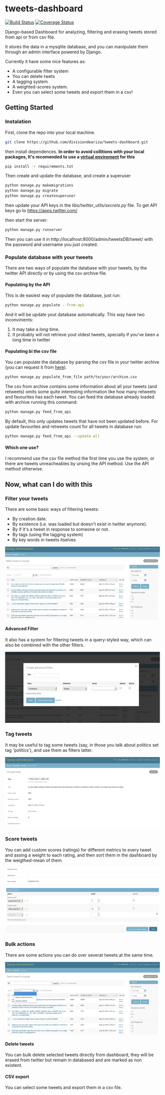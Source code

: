 # tweets-dashboard
[![Build Status](https://travis-ci.org/divisiondeariza/tweets-dashboard.svg?branch=master)](https://travis-ci.org/divisiondeariza/tweets-dashboard)
[![Coverage Status](https://coveralls.io/repos/github/divisiondeariza/tweets-dashboard/badge.svg?branch=master)](https://coveralls.io/github/divisiondeariza/tweets-dashboard?branch=master)

Django-based Dashboard for analyzing, filtering and erasing tweets stored from api or from csv file.

It stores the data in a mysqlite database, and you can manipulate them through an admin interface powered by Django.

Currently it have some nice features as:
 - A configurable filter system
 - You can delete twets
 - A tagging system
 - A weighted-scores system.
 - Even you can select some tweets and export them in a csv!

## Getting Started
### Instalation
First, clone the repo into your local machine.

```bash
git clone https://github.com/divisiondeariza/tweets-dashboard.git
```
then install dependences. **In order to avoid collitions with your local packages, It's recomended to use a [virtual enviroment](https://virtualenv.pypa.io/en/stable/userguide/) for this**

```bash
pip install -r requirements.txt
```

Then create and update the database, and create a superuser
```bash
python manage.py makemigrations
python manage.py migrate
python manage.py createsuperuser
```

then update your API keys in the *libs/twitter_utils/secrets.py* file. To get API keys go to https://apps.twitter.com/

then start the server:

```bash
python manage.py runserver
```
Then you can use it in http://localhost:8000/admin/tweetsDB/tweet/ with the password and username you just created.

### Populate database with your tweets
There are two ways of populate the database with your tweets, by the twitter API directly or by using the csv archive file.

#### Populating by the API
This is de easiest way of populate the database, just run:

```bash
python manage.py populate --from-api
```

And it will be update yout database automatically. This way have two inconvinients:

1. It may take a *long* time.
2. It probably will not retrieve yout oldest tweets, specially if you've been a long time in twitter

#### Populating bi the csv file

You can populate the database by parsing the csv file in your twitter archive (you can request it from [here](https://twitter.com/settings/account)).

```bash
python manage.py populate_from_file path/to/your/archive.csv
```

The csv from archive contains some information about all your tweets (and retweets) omits some quite interesting information like how many retweets and favourites has each tweet. You can feed the database already loaded with archive running this command:

```bash
python manage.py feed_from_api
```

By default, this only updates tweets that have not been updated before. For update favourites and retweets count for all tweets in database run:

```bash
python manage.py feed_from_api --update-all
```

#### Which one use?
I recommend use the csv file method the first time you use the system, or there are tweets unreacheables by unsing the API method. Use the API method otherwise.

## Now, what can I do with this
### Filter your tweets
There are some basic ways of filtering tweets:
 - By creation date.
 - By existence (i.e. was loaded but doesn't exist in twitter anymore).
 - By if it's a tweet in response to someone or not.
 - By tags (using the tagging system)
 - By key words in tweets itselves
 
 ![Image of filter](https://raw.githubusercontent.com/divisiondeariza/tweets-dashboard/master/docs/filter.png)
 
#### Advanced Filter
It also has a system for filtering tweets in a query-styled way, which can also be combined with the other filters.

![Image of advanced filter](https://raw.githubusercontent.com/divisiondeariza/tweets-dashboard/master/docs/advanced_filter.png)

### Tag tweets
It may be useful to tag some tweets (say, in those you talk about politics set tag 'politics'), and use them as filters latter.

![Image of tags](https://raw.githubusercontent.com/divisiondeariza/tweets-dashboard/master/docs/tags.png)

### Score tweets
You can add custom scores (ratings) for different metrics to every tweet and assing a weight to each rating, and then sort them in the dashboard by the weigthed-mean of them.

![Image of rating](https://raw.githubusercontent.com/divisiondeariza/tweets-dashboard/master/docs/rating.png)

### Bulk actions
There are some actions you can do over severat tweets at the same time.

![Image of bulk actions](https://raw.githubusercontent.com/divisiondeariza/tweets-dashboard/master/docs/bulk_actions.png)

#### Delete tweets
You can bulk delete selected tweets directly from dashboard, they will be erased from twitter but remain in databased and are marked as non existent.

#### CSV export
You can select some tweets and export them in a csv file.





